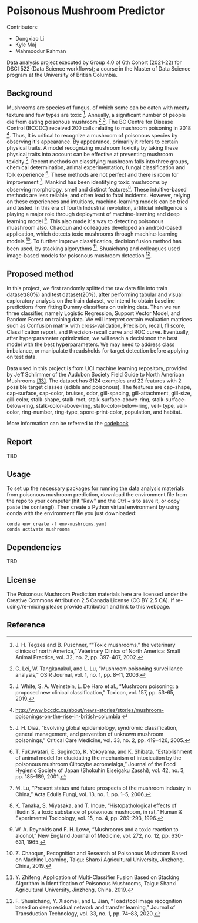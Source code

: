 # Poisonous Mushroom Predictor

Contributors:

  - Dongxiao Li
  - Kyle Maj
  - Mahmoodur Rahman 

Data analysis project executed by Group 4.0 of 6th Cohort (2021-22)
for DSCI 522 (Data Science workflows); a course in the Master of Data 
Science program at the University of British Columbia.

## Background

Mushrooms are species of fungus, of which some can be eaten with meaty 
texture and few types are toxic [^1]. Annually, a significant number of 
people die from eating poisonous mushroom [^2],[^3]. The BC Centre for 
Disease Control (BCCDC) received 200 calls relating to mushroom poisoning 
in 2018 [^4]. Thus, It is critical to recognize a mushroom of poisonous 
species by observing it's appearance. By appearance, primarily it refers 
to certain physical traits. A model recognizing mushroom toxicity by 
taking these physical traits into account can be effective at preventing 
mushroom toxicity [^5]. Recent methods on classifying mushroom falls into 
three groups, chemical determination, animal experimentation, fungal 
classification and folk experience [^6]. These methods are not perfect 
and there is room for improvement [^7]. Mankind has been identifying toxic 
mushrooms by observing morphology, smell and distinct features[^8]. These 
intuitive-based methods are less reliable, and often lead to fatal 
incidents. However, relying on these experiences and intuitions, 
machine-learning models can be tried and tested. In this era of fourth 
Industrial revolution, artificial intelligence is playing a major role 
through deployment of machine-learning and deep learning model [^9]. This 
also made it's way to detecting poisonous muashroom also. Chaoqun and 
colleagues developed an android-based application, which detects toxic 
mushrooms through machine-learning models [^10]. To further improve 
classification, decision fusion method has been used, by stacking 
algorythms [^11]. Shuaichang and colleagues used image-based models for 
poisonous mushroom detection [^12].

## Proposed method

In this project, we first randomly splitted the raw data file into train 
dataset(80%) and test dataset(20%), after performing tabular and visual 
exploratory analysis on the train dataset, we intend to obtain baseline 
predictions from fitting Dummy classifiers on training data. Then we run 
three classifier, namely Logistic Regression, Support Vector Model, and 
Random Forest on training data. We will interpret certain evaluation matrices 
such as Confusion matrix with cross-validation, Precision, recall, f1 score, 
Classification report, and Precision-recall curve and ROC curve. Eventually, 
after hyperparameter optimization, we will reach a decisionon the best model 
with the best hyperparameters. We may need to address class imbalance,
or manipulate threadsholds for target detection before applying on test 
data. 

Data used in this project is from UCI machine learning repository, provided 
by Jeff Schlimmer of the Audubon Society Field Guide to North American 
Mushrooms [[13]](https://archive-beta.ics.uci.edu/ml/datasets/mushroom). 
The dataset has 8124 examples and 22 features with 2 possible target classes 
(edible and poisonous). The features are cap-shape, cap-surface, cap-color, 
bruises, odor, gill-spacing, gill-attachment, gill-size, gill-color, 
stalk-shape, stalk-root, stalk-surface-above-ring, stalk-surface-below-ring, 
stalk-color-above-ring, stalk-color-below-ring, veil- type, veil-color, 
ring-number, ring-type, spore-print-color, population, and habitat. 

More information can be referred to the [codebook](https://github.com/UBC-MDS/Poisonous_Mushroom_Predictor/blob/main/data/raw/agaricus-lepiota.names)

## Report
TBD

## Usage

To set up the necessary packages for running the data analysis materials from poisonous mushroom prediction, download the environment file from the repo to your computer (hit "Raw" and the Ctrl + s to save it, or copy paste the contengt). Then create a Python virtual environment by using conda with the environment file you just downloaded:
```
conda env create -f env-mushrooms.yaml
conda activate mushrooms
```

## Dependencies
TBD
  
## License
The Poisonous Mushroom Prediction materials here are licensed under the Creative Commons Attribution 2.5 Canada License (CC BY 2.5 CA). If re-using/re-mixing please provide attribution and link to this webpage.

## Reference

[^1]: J. H. Tegzes and B. Puschner, ““Toxic mushrooms,” the veterinary 
clinics of north America,” Veterinary Clinics of North America: Small 
Animal Practice, vol. 32, no. 2, pp. 397–407, 2002. 
[^2]: C. Lei, W. Tangkanakul, and L. Lu, “Mushroom poisoning surveillance 
analysis,” OSIR Journal, vol. 1, no. 1, pp. 8–11, 2006. 
[^3]: J. White, S. A. Weinstein, L. De Haro et al., “Mushroom poisoning: a 
proposed new clinical classification,” Toxicon, vol. 157, pp. 53–65, 2019. 
[^4]: [http://www.bccdc.ca/about/news-stories/stories/mushroom-poisonings-on-the-rise-in-british-columbia ](http://www.bccdc.ca/about/news-stories/stories/mushroom-poisonings-on-the-rise-in-british-columbia) 
[^5]: J. H. Diaz, “Evolving global epidemiology, syndromic classification, 
general management, and prevention of unknown mushroom poisonings,” Critical 
Care Medicine, vol. 33, no. 2, pp. 419–426, 2005. 
[^6]: T. Fukuwatari, E. Sugimoto, K. Yokoyama, and K. Shibata, “Establishment 
of animal model for elucidating the mechanism of intoxication by the poisonous 
mushroom Clitocybe acromelalga,” Journal of the Food Hygienic Society of Japan 
(Shokuhin Eiseigaku Zasshi), vol. 42, no. 3, pp. 185–189, 2001.
[^7]: M. Lu, “Present status and future prospects of the mushroom industry in 
China,” Acta Edulis Fungi, vol. 13, no. 1, pp. 1–5, 2006.
[^8]: K. Tanaka, S. Miyasaka, and T. Inoue, “Histopathological effects of 
illudin S, a toxic substance of poisonous mushroom, in rat,” Human & Experimental 
Toxicology, vol. 15, no. 4, pp. 289–293, 1996.
[^9]: W. A. Reynolds and F. H. Lowe, “Mushrooms and a toxic reaction to alcohol,” 
New England Journal of Medicine, vol. 272, no. 12, pp. 630-631, 1965. 
[^10]: Z. Chaoqun, Recognition and Research of Poisonous Mushroom Based on Machine 
Learning, Taigu: Shanxi Agricultural University, Jinzhong, China, 2019.
[^11]: Y. Zhifeng, Application of Multi-Classifier Fusion Based on Stacking 
Algorithm in Identification of Poisonous Mushrooms, Taigu: Shanxi Agricultural 
University, Jinzhong, China, 2019. 
[^12]: F. Shuaichang, Y. Xiaomei, and L. Jian, “Toadstool image recognition based 
on deep residual network and transfer learning,” Journal of Transduction Technology, 
vol. 33, no. 1, pp. 74–83, 2020. 
[^13]: [https://archive-beta.ics.uci.edu/ml/datasets/mushroom ](https://archive-beta.ics.uci.edu/ml/datasets/mushroom) 
    
  
